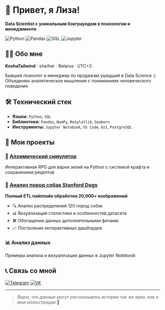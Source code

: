 # 👋 Привет, я Лиза!

**Data Scientist с уникальным бэкграундом в психологии и менеджменте**

![Python](https://img.shields.io/badge/Python-3776AB?style=for-the-badge&logo=python&logoColor=white)
![Pandas](https://img.shields.io/badge/Pandas-150458?style=for-the-badge&logo=pandas&logoColor=white)
![SQL](https://img.shields.io/badge/SQL-4479A1?style=for-the-badge&logo=postgresql&logoColor=white)
![Jupyter](https://img.shields.io/badge/Jupyter-F37626?style=for-the-badge&logo=jupyter&logoColor=white)

## 👩‍💻 Обо мне

**KoshaTailwind** · she/her · Belarus · UTC+3

Бывший психолог и менеджер по продажам ушедший в Data Science :)
Объединяю аналитическое мышление с пониманием человеческого поведения

## 🛠 Технический стек

- **Языки:** `Python`, `SQL`
- **Библиотеки:** `Pandas`, `NumPy`, `Matplotlib`, `Seaborn`
- **Инструменты:** `Jupyter Notebook`, `VS Code`, `Git`, `PostgreSQL`

## 🚀 Мои проекты

### 🧪 [Алхимический симулятор](https://github.com/KoshaTailwind/Coding/blob/main/Coding/colored_potion.py)
Интерактивная RPG для варки зелий на Python с системой крафта и сохранением рецептов

### 🐶 [Анализ пород собак Stanford Dogs](https://github.com/KoshaTailwind/Coding/blob/main/Coding/DogBreed_PhotoAnalys.ipynb)
**Полный ETL пайплайн обработки 20,000+ изображений**
- 🔍 Анализ распределения 120 пород собак
- 📊 Визуализация статистики и особенностей датасета  
- 🛠 Обогащение данных дополнительными фичами
- 📈 Построение интерактивных дашбордов

### 📊 Анализ данных
Примеры анализа и визуализации данных в Jupyter Notebook

## 📞 Связь со мной

[![Telegram](https://img.shields.io/badge/Telegram-@Koshatin-2CA5E0?style=for-the-badge&logo=telegram)](https://t.me/Koshatin)
[![VK](https://img.shields.io/badge/VK-@lizakivi-0077FF?style=for-the-badge&logo=vk)](https://vk.com/lizakivi)

---

> *Верю, что данные могут рассказывать истории так же ярко, как и мои иллюстрации* 🎨
